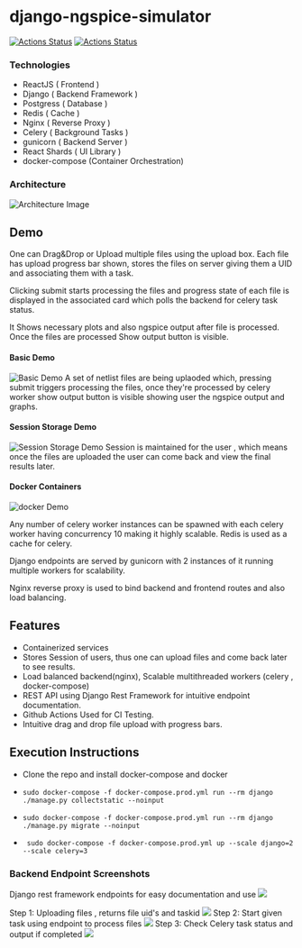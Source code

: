 # django-ngspice-simulator
[![Actions Status](https://github.com/darshkpatel/django-ngspice-simulator/workflows/React%20CI/badge.svg)](https://github.com/darshkpatel/django-ngspice-simulator/actions)
[![Actions Status](https://github.com/darshkpatel/django-ngspice-simulator/workflows/Docker%20Builds/badge.svg)](https://github.com/darshkpatel/django-ngspice-simulator/actions)

### Technologies
* ReactJS ( Frontend )
* Django ( Backend Framework )
* Postgress ( Database )
* Redis ( Cache )
* Nginx ( Reverse Proxy )
* Celery ( Background Tasks )
* gunicorn ( Backend Server )
* React Shards ( UI Library )
* docker-compose (Container Orchestration)

### Architecture
![Architecture Image](./documentation/Architecture.png)

## Demo

One can Drag&Drop or Upload multiple files using the upload box.
Each file has upload progress bar shown, stores the files on server giving them a UID and associating them with a task.

Clicking submit starts processing the files and progress state of each file is displayed in the associated card which polls the backend for celery task status.

It Shows necessary plots and also ngspice output after file is processed. Once the files are processed Show output button is visible. 
#### Basic Demo 
![Basic Demo](./documentation/MainDemo.gif)
A set of netlist files are being uplaoded which, pressing submit triggers processing the files, once they're processed by celery worker show output button is visible showing user the ngspice output and graphs. 

#### Session Storage Demo 
![Session Storage Demo](./documentation/maintain-session.gif)
Session is maintained for the user , which means once the files are uploaded the user can come back and view the final results later.

#### Docker Containers
![docker Demo](./documentation/docker-compose.gif)

Any number of celery worker instances can be spawned with each celery worker having concurrency 10 making it highly scalable. Redis is used as a cache for celery.

Django endpoints are served by gunicorn with 2 instances of it running multiple workers for scalability. 

Nginx reverse proxy is used to bind backend and frontend routes and also load balancing. 


## Features

* Containerized services
* Stores Session of users, thus one can upload files and come back later to see results.
* Load balanced backend(nginx), Scalable multithreaded workers (celery , docker-compose)
* REST API using Django Rest Framework for intuitive endpoint documentation. 
* Github Actions Used for CI Testing. 
* Intuitive drag and drop file upload with progress bars.

## Execution Instructions
* Clone the repo and install docker-compose and docker 

* ``` sudo docker-compose -f docker-compose.prod.yml run --rm django ./manage.py collectstatic --noinput ```

* ``` sudo docker-compose -f docker-compose.prod.yml run --rm django ./manage.py migrate --noinput ```

* ``` sudo docker-compose -f docker-compose.prod.yml up --scale django=2 --scale celery=3```


### Backend Endpoint Screenshots
Django rest framework endpoints for easy documentation and use
![](./documentation/DRF-Tasks.png)

Step 1: Uploading files , returns file uid's and taskid 
![](./documentation/S1.png)
Step 2: Start given task using endpoint to process files
![](./documentation/S2.png)
Step 3: Check Celery task status and output if completed
![](./documentation/S3.png)
